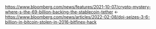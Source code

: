 https://www.bloomberg.com/news/features/2021-10-07/crypto-mystery-where-s-the-69-billion-backing-the-stablecoin-tether
<- https://www.bloomberg.com/news/articles/2022-02-08/doj-seizes-3-6-billion-in-bitcoin-stolen-in-2016-bitfinex-hack
